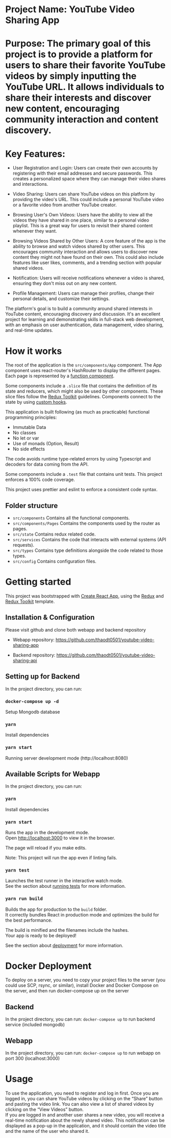 # Project Name: YouTube Video Sharing App

# Purpose: The primary goal of this project is to provide a platform for users to share their favorite YouTube videos by simply inputting the YouTube URL. It allows individuals to share their interests and discover new content, encouraging community interaction and content discovery.

# Key Features:

* User Registration and Login: Users can create their own accounts by registering with their email addresses and secure passwords. This creates a personalized space where they can manage their video shares and interactions.

* Video Sharing: Users can share YouTube videos on this platform by providing the video's URL. This could include a personal YouTube video or a favorite video from another YouTube creator.

* Browsing User's Own Videos: Users have the ability to view all the videos they have shared in one place, similar to a personal video playlist. This is a great way for users to revisit their shared content whenever they want.

* Browsing Videos Shared by Other Users: A core feature of the app is the ability to browse and watch videos shared by other users. This encourages community interaction and allows users to discover new content they might not have found on their own. This could also include features like user likes, comments, and a trending section with popular shared videos.

* Notification: Users will receive notifications whenever a video is shared, ensuring they don't miss out on any new content.

* Profile Management: Users can manage their profiles, change their personal details, and customize their settings.

The platform's goal is to build a community around shared interests in YouTube content, encouraging discovery and discussion. It's an excellent project for learning and demonstrating skills in full-stack web development, with an emphasis on user authentication, data management, video sharing, and real-time updates.

# How it works
The root of the application is the `src/components/App` component. The App component uses react-router's HashRouter to display the different pages. Each page is represented by a [function component](https://reactjs.org/docs/components-and-props.html). 

Some components include a `.slice` file that contains the definition of its state and reducers, which might also be used by other components. These slice files follow the [Redux Toolkit](https://redux-toolkit.js.org/) guidelines. Components connect to the state by using [custom hooks](https://reactjs.org/docs/hooks-custom.html#using-a-custom-hook).

This application is built following (as much as practicable) functional programming principles:
* Immutable Data
* No classes
* No let or var
* Use of monads (Option, Result)
* No side effects

The code avoids runtime type-related errors by using Typescript and decoders for data coming from the API.

Some components include a `.test` file that contains unit tests. This project enforces a 100% code coverage.

This project uses prettier and eslint to enforce a consistent code syntax.

## Folder structure
* `src/components` Contains all the functional components.
* `src/components/Pages` Contains the components used by the router as pages.
* `src/state` Contains redux related code.
* `src/services` Contains the code that interacts with external systems (API requests).
* `src/types` Contains type definitions alongside the code related to those types.
* `src/config` Contains configuration files.

# Getting started

This project was bootstrapped with [Create React App](https://github.com/facebook/create-react-app), using the [Redux](https://redux.js.org/) and [Redux Toolkit](https://redux-toolkit.js.org/) template.

## Installation & Configuration

Please visit github and clone both webapp and backend repository

* Webapp repository: https://github.com/thaodt0501/youtube-video-sharing-app

* Backend repository: https://github.com/thaodt0501/youtube-video-sharing-api

## Setting up for Backend
In the project directory, you can run:

### `docker-compose up -d`
Setup Mongodb database

### `yarn`
Install dependencies

### `yarn start`
Running server development mode (http://localhost:8080)

## Available Scripts for Webapp
In the project directory, you can run:

### `yarn`
Install dependencies

### `yarn start`
Runs the app in the development mode.<br />
Open [http://localhost:3000](http://localhost:3000) to view it in the browser.

The page will reload if you make edits.<br />

Note: This project will run the app even if linting fails.

### `yarn test`
Launches the test runner in the interactive watch mode.<br />
See the section about [running tests](https://facebook.github.io/create-react-app/docs/running-tests) for more information.

### `yarn run build`

Builds the app for production to the `build` folder.<br />
It correctly bundles React in production mode and optimizes the build for the best performance.

The build is minified and the filenames include the hashes.<br />
Your app is ready to be deployed!

See the section about [deployment](https://facebook.github.io/create-react-app/docs/deployment) for more information.

# Docker Deployment

To deploy on a server, you need to copy your project files to the server (you could use SCP, rsync, or similar), install Docker and Docker Compose on the server, and then run docker-compose up on the server

## Backend

In the project directory, you can run: `docker-compose up` to run backend service (included mongodb)

## Webapp

In the project directory, you can run: `docker-compose up` to run webapp on port 300 (localhost:3000)


# Usage
To use the application, you need to register and log in first. Once you are logged in, you can share YouTube videos by clicking on the “Share” button and pasting the video link. You can also view a list of shared videos by clicking on the “View Videos” button.  
If you are logged in and another user shares a new video, you will receive a real-time notification about the newly shared video. This notification can be displayed as a pop-up in the application, and it should contain the video title and the name of the user who shared it.
 